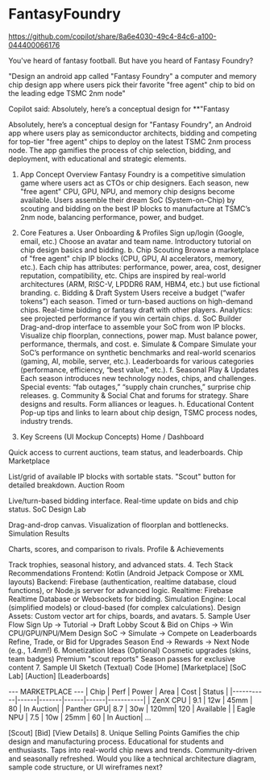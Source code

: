# FantasyFoundry
https://github.com/copilot/share/8a6e4030-49c4-84c6-a100-044400066176

You've heard of fantasy football. But have you heard of Fantasy Foundry?

"Design an android app called "Fantasy Foundry" a computer and memory chip design app where users pick their favorite "free agent" chip to bid on the leading edge TSMC 2nm node"

Copilot said: Absolutely, here’s a conceptual design for **"Fantasy

Absolutely, here’s a conceptual design for "Fantasy Foundry", an Android app where users play as semiconductor architects, bidding and competing for top-tier "free agent" chips to deploy on the latest TSMC 2nm process node. The app gamifies the process of chip selection, bidding, and deployment, with educational and strategic elements.

1. App Concept Overview
Fantasy Foundry is a competitive simulation game where users act as CTOs or chip designers. Each season, new "free agent" CPU, GPU, NPU, and memory chip designs become available. Users assemble their dream SoC (System-on-Chip) by scouting and bidding on the best IP blocks to manufacture at TSMC’s 2nm node, balancing performance, power, and budget.

2. Core Features
a. User Onboarding & Profiles
Sign up/login (Google, email, etc.)
Choose an avatar and team name.
Introductory tutorial on chip design basics and bidding.
b. Chip Scouting
Browse a marketplace of "free agent" chip IP blocks (CPU, GPU, AI accelerators, memory, etc.).
Each chip has attributes: performance, power, area, cost, designer reputation, compatibility, etc.
Chips are inspired by real-world architectures (ARM, RISC-V, LPDDR6 RAM, HBM4, etc.) but use fictional branding.
c. Bidding & Draft System
Users receive a budget (“wafer tokens”) each season.
Timed or turn-based auctions on high-demand chips.
Real-time bidding or fantasy draft with other players.
Analytics: see projected performance if you win certain chips.
d. SoC Builder
Drag-and-drop interface to assemble your SoC from won IP blocks.
Visualize chip floorplan, connections, power map.
Must balance power, performance, thermals, and cost.
e. Simulate & Compare
Simulate your SoC’s performance on synthetic benchmarks and real-world scenarios (gaming, AI, mobile, server, etc.).
Leaderboards for various categories (performance, efficiency, “best value,” etc.).
f. Seasonal Play & Updates
Each season introduces new technology nodes, chips, and challenges.
Special events: “fab outages,” “supply chain crunches,” surprise chip releases.
g. Community & Social
Chat and forums for strategy.
Share designs and results.
Form alliances or leagues.
h. Educational Content
Pop-up tips and links to learn about chip design, TSMC process nodes, industry trends.
3. Key Screens (UI Mockup Concepts)
Home / Dashboard

Quick access to current auctions, team status, and leaderboards.
Chip Marketplace

List/grid of available IP blocks with sortable stats.
"Scout" button for detailed breakdown.
Auction Room

Live/turn-based bidding interface.
Real-time update on bids and chip status.
SoC Design Lab

Drag-and-drop canvas.
Visualization of floorplan and bottlenecks.
Simulation Results

Charts, scores, and comparison to rivals.
Profile & Achievements

Track trophies, seasonal history, and advanced stats.
4. Tech Stack Recommendations
Frontend: Kotlin (Android Jetpack Compose or XML layouts)
Backend: Firebase (authentication, realtime database, cloud functions), or Node.js server for advanced logic.
Realtime: Firebase Realtime Database or Websockets for bidding.
Simulation Engine: Local (simplified models) or cloud-based (for complex calculations).
Design Assets: Custom vector art for chips, boards, and avatars.
5. Sample User Flow
Sign Up → Tutorial → Draft Lobby
Scout & Bid on Chips → Win CPU/GPU/NPU/Mem
Design SoC → Simulate → Compete on Leaderboards
Refine, Trade, or Bid for Upgrades
Season End → Rewards → Next Node (e.g., 1.4nm!)
6. Monetization Ideas (Optional)
Cosmetic upgrades (skins, team badges)
Premium "scout reports"
Season passes for exclusive content
7. Sample UI Sketch (Textual)
Code
[Home]      [Marketplace]      [SoC Lab]      [Auction]      [Leaderboards]

--- MARKETPLACE ---
| Chip      | Perf | Power | Area | Cost | Status    |
|-----------|------|-------|------|------|-----------|
| ZenX CPU  | 9.1  | 12w   | 45mm | 80   | In Auction|
| Panther GPU| 8.7 | 30w   | 120mm| 120  | Available |
| Eagle NPU | 7.5  | 10w   | 25mm | 60   | In Auction|
...

[Scout] [Bid] [View Details]
8. Unique Selling Points
Gamifies the chip design and manufacturing process.
Educational for students and enthusiasts.
Taps into real-world chip news and trends.
Community-driven and seasonally refreshed.
Would you like a technical architecture diagram, sample code structure, or UI wireframes next?
